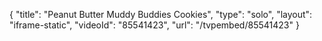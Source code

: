 {
    "title": "Peanut Butter Muddy Buddies Cookies",
    "type": "solo",
    "layout": "iframe-static",
    "videoId": "85541423",
    "url": "\/tvpembed\/85541423"
}